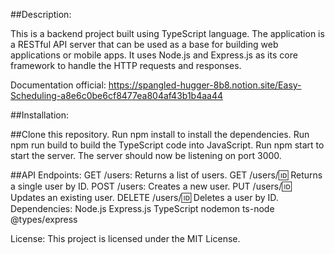 ##Description:

This is a backend project built using TypeScript language. The application is a RESTful API server that can be used as a base for building web applications or mobile apps. It uses Node.js and Express.js as its core framework to handle the HTTP requests and responses.

Documentation official: https://spangled-hugger-8b8.notion.site/Easy-Scheduling-a8e6c0be6cf8477ea804af43b1b4aa44

##Installation:

##Clone this repository.
Run npm install to install the dependencies.
Run npm run build to build the TypeScript code into JavaScript.
Run npm start to start the server. The server should now be listening on port 3000.

##API Endpoints:
GET /users: Returns a list of users.
GET /users/:id: Returns a single user by ID.
POST /users: Creates a new user.
PUT /users/:id: Updates an existing user.
DELETE /users/:id: Deletes a user by ID.
Dependencies:
Node.js
Express.js
TypeScript
nodemon
ts-node
@types/express

License:
This project is licensed under the MIT License.
